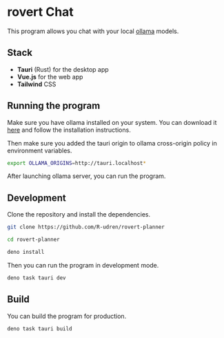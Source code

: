 # rovert Chat

This program allows you chat with your local [ollama](https://ollama.com/) models.

## Stack

- **Tauri** (Rust) for the desktop app
- **Vue.js** for the web app
- **Tailwind** CSS

## Running the program

Make sure you have ollama installed on your system. You can download it [here](https://ollama.com/) and follow the installation instructions.

Then make sure you added the tauri origin to ollama cross-origin policy in environment variables.

```bash
export OLLAMA_ORIGINS=http://tauri.localhost*
```

After launching ollama server, you can run the program.

## Development

Clone the repository and install the dependencies.

```bash
git clone https://github.com/R-udren/rovert-planner

cd rovert-planner

deno install
```

Then you can run the program in development mode.

```bash
deno task tauri dev
```

## Build

You can build the program for production.

```bash
deno task tauri build
```
